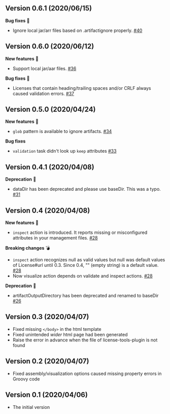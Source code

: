 ## Version 0.6.1 (2020/06/15)

**Bug fixes** :tada:

- Ignore local jar/arr files based on .artifactignore properly. [#40](https://github.com/jmatsu/license-list-plugin/pull/40)

## Version 0.6.0 (2020/06/12)

**New features** :tada:

- Support local jar/aar files. [#36](https://github.com/jmatsu/license-list-plugin/pull/36)

**Bug fixes** :tada:

- Licenses that contain heading/trailing spaces and/or CRLF always caused validation errors. [#37](https://github.com/jmatsu/license-list-plugin/pull/37)

## Version 0.5.0 (2020/04/24)

**New features** :tada:

- `glob` pattern is available to ignore artifacts. [#34](https://github.com/jmatsu/license-list-plugin/pull/34)

**Bug fixes**

- `validation` task didn't look up `keep` attributes [#33](https://github.com/jmatsu/license-list-plugin/pull/33)

## Version 0.4.1 (2020/04/08)

**Deprecation** :bow:

- dataDir has been deprecated and please use baseDir. This was a typo. [#31](https://github.com/jmatsu/license-list-plugin/pull/31)

## Version 0.4 (2020/04/08)

**New features** :tada:

- `inspect` action is introduced. It reports missing or misconfigured attributes in your management files. [#28](https://github.com/jmatsu/license-list-plugin/pull/28)

**Breaking changes** :bomb:

- `inspect` action recognizes null as valid values but null was default values of License#url until 0.3. Since 0.4, "" (empty string) is a default value. [#28](https://github.com/jmatsu/license-list-plugin/pull/28)
- Now visualize action depends on validate and inspect actions. [#28](https://github.com/jmatsu/license-list-plugin/pull/28)

**Deprecation** :bow:

- artifactOutputDirectory has been deprecated and renamed to baseDir [#26](https://github.com/jmatsu/license-list-plugin/pull/26)

## Version 0.3 (2020/04/07)

- Fixed missing `</body>` in the html template
- Fixed unintended *wider* html page had been generated
- Raise the error in advance when the file of license-tools-plugin is not found

## Version 0.2 (2020/04/07)

- Fixed assembly/visualization options caused missing property errors in Groovy code

## Version 0.1 (2020/04/06)

- The initial version
